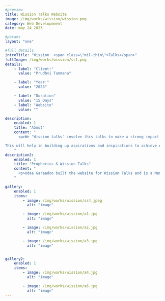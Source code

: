 ```yaml
---
#preview
title: Wission Talks Website
image: /img/works/wission/wission.png
category: Web Developmment
date: may 24 2023

#params
layout: "one"

#full details
introTitle: "Wission  <span class=\"mil-thin\">Talks</span>"
fullImage: /img/works/wission/ss1.png
details:
    - label: "Client:"
      value: "Prudhvi Tammana"

    - label: "Year:"
      value: "2023"

    - label: "Duration"
      value: "15 Days"
    - label: "Website"
      value: ""

description:
    enabled: 1
    title: "About"
    content: "
      <p>We 'Wission talks' involve this talks to make a strong impact which will change the life of attendies and other community thruough the talks of speakers which includes their life stories and challenges faced by them.

This will help in building up aspirations and inspirations to achieve our vision we had in our life and look forward to introduce peoples visions with a new conceptualization through fostering and re-defining the entire theme of entrepreneurship with a correct pathway to stabilize strong startup ecosystem in nation.</p>
    "
description2:
    enabled: 1
    title: "Prophecius & Wission Talks"
    content: "
      <p>Odaa Garaadoo built the website for Wission Talks and is a Member of Wission Talks Family. We have Collaborated at its early stages & had always been a member in it.</p>
    "

gallery: 
    enabled: 1
    items:
        - image: /img/works/wission/ss4.jpeg
          alt: "image"

        - image: /img/works/wission/a1.jpg
          alt: "image"

        - image: /img/works/wission/a2.jpg
          alt: "image"

        - image: /img/works/wission/a3.jpg
          alt: "image"


gallery2: 
    enabled: 1
    items:
        - image: /img/works/wission/a4.jpg
          alt: "image"

        - image: /img/works/wission/a6.jpg
          alt: "image"
---
```

